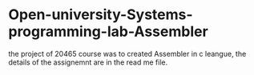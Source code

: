 # Open-university-Systems-programming-lab-Assembler
the project of 20465 course was to created Assembler in c leangue, the details of the assignemnt are in the read me file.
